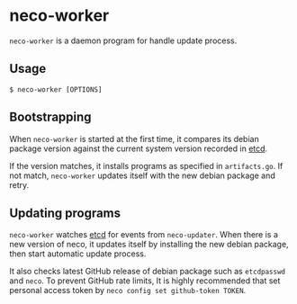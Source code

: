 neco-worker
===========

`neco-worker` is a daemon program for handle update process.

Usage
-----

```console
$ neco-worker [OPTIONS]
```

Bootstrapping
-------------

When `neco-worker` is started at the first time, it compares its debian package
version against the current system version recorded in [etcd](etcd.md).

If the version matches, it installs programs as specified in `artifacts.go`.
If not match, `neco-worker` updates itself with the new debian package and retry.

Updating programs
-----------------

`neco-worker` watches [etcd](etcd.md) for events from `neco-updater`.
When there is a new version of neco, it updates itself by installing
the new debian package, then start automatic update process.

It also checks latest GitHub release of debian package such as `etcdpasswd` and `neco`.
To prevent GitHub rate limits, It is highly recommended that
set personal access token by `neco config set github-token TOKEN`.
